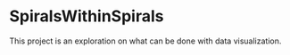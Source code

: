 # SpiralsWithinSpirals

This project is an exploration on what can be done with data visualization. 
